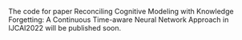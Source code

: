 The code for paper
Reconciling Cognitive Modeling with Knowledge Forgetting: A Continuous Time-aware Neural Network Approach
in IJCAI2022 will be published soon.